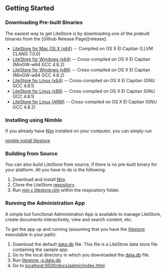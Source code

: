 ## Getting Started


### Downloading Pre-built Binaries

The easiest way to get LiteStore is by downloading one of the prebuilt binaries from the [Github Release Page][release]:

  * [LiteStore for Mac OS X (x64)](https://github.com/h3rald/litestore/releases/download/v1.0.4litestore_v1.0.4_macosx_x64.zip) -- Compiled on OS X El Capitan (LLVM CLANG 7.0.0)
  * [LiteStore for Windows (x64)](https://github.com/h3rald/litestore/releases/download/v1.0.4/litestore_v1.0.4_windows_x64.zip) -- Cross-compiled on OS X El Capitan (MinGW-w64 GCC 4.8.2)
  * [LiteStore for Windows (x86)](https://github.com/h3rald/litestore/releases/download/v1.0.4/litestore_v1.0.4_windows_x86.zip) -- Cross-compiled on OS X El Capitan (MinGW-w64 GCC 4.8.2)
  * [LiteStore for Linux (x64)](https://github.com/h3rald/litestore/releases/download/v1.0.4/litestore_v1.0.4_linux_x64.zip) -- Cross-compiled on OS X El Capitan (GNU GCC 4.8.1)
  * [LiteStore for Linux (x86)](https://github.com/h3rald/litestore/releases/download/v1.0.4/litestore_v1.0.4_linux_x86.zip) -- Cross-compiled on OS X El Capitan (GNU GCC 4.8.1)
  * [LiteStore for Linux (ARM)](https://github.com/h3rald/litestore/releases/download/v1.0.4/litestore_v1.0.4_linux_arm.zip) -- Cross-compiled on OS X El Capitan (GNU GCC 4.8.2)

### Installing using Nimble

If you already have [Nim](http://nim-lang.org/) installed on your computer, you can simply run

[nimble install litestore](class:cmd)

### Building from Source

You can also build LiteStore from source, if there is no pre-built binary for your platform. All you have to do is the following:

1. Download and install [Nim](http://nim-lang.org/).
2. Clone the LiteStore [repository](https://github.com/h3rald/litestore).
4. Run [nim c litestore.nim](class:cmd) within the respository folder.

### Running the Administration App

A simple but functional Administration App is available to manage LiteStore, create documents interactively, view and search content, etc. 

To get the app up and running (assuming that you have the [litestore](class:cmd) executable in your path):

1. Download the default [data.db](https://github.com/h3rald/litestore/releases/download/v1.0.4/data.db) file. This file is a LiteStore data store file containing the sample app.
2. Go to the local directory in which you downloaded the [data.db](class:cmd) file.
3. Run [litestore -s:data.db](class:cmd)
4. Go to [localhost:9500/docs/admin/index.html](http://localhost:9500/docs/admin/index.html).
